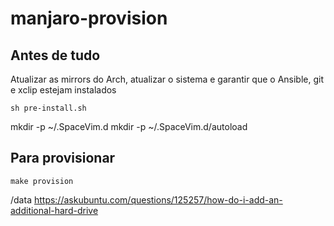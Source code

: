 # manjaro-provision

## Antes de tudo
Atualizar as mirrors do Arch, atualizar o sistema e garantir que o Ansible, git e xclip estejam instalados

```
sh pre-install.sh
```
mkdir -p ~/.SpaceVim.d
mkdir -p ~/.SpaceVim.d/autoload

## Para provisionar

```
make provision
```
/data
https://askubuntu.com/questions/125257/how-do-i-add-an-additional-hard-drive


